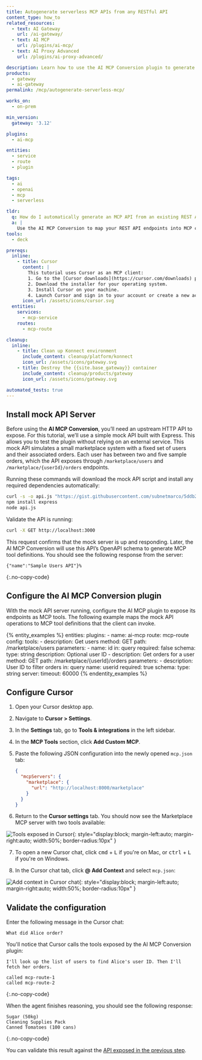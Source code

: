 ```yaml
---
title: Autogenerate serverless MCP APIs from any RESTful API
content_type: how_to
related_resources:
  - text: AI Gateway
    url: /ai-gateway/
  - text: AI MCP
    url: /plugins/ai-mcp/
  - text: AI Proxy Advanced
    url: /plugins/ai-proxy-advanced/

description: Learn how to use the AI MCP Conversion plugin to generate serverless MCP APIs from any RESTful API, including setting up a mock Node.js server for testing.
products:
  - gateway
  - ai-gateway
permalink: /mcp/autogenerate-serverless-mcp/

works_on:
  - on-prem

min_version:
  gateway: '3.12'

plugins:
  - ai-mcp

entities:
  - service
  - route
  - plugin

tags:
  - ai
  - openai
  - mcp
  - serverless

tldr:
  q: How do I automatically generate an MCP API from an existing REST API?
  a: |
    Use the AI MCP Conversion to map your REST API endpoints into MCP capabilities, allowing you to integrate them directly with AI Gateway.
tools:
  - deck

prereqs:
  inline:
    - title: Cursor
      content: |
        This tutorial uses Cursor as an MCP client:
        1. Go to the [Cursor downloads](https://cursor.com/downloads) page.
        2. Download the installer for your operating system.
        3. Install Cursor on your machine.
        4. Launch Cursor and sign in to your account or create a new account.
      icon_url: /assets/icons/cursor.svg
  entities:
    services:
      - mcp-service
    routes:
      - mcp-route

cleanup:
  inline:
    - title: Clean up Konnect environment
      include_content: cleanup/platform/konnect
      icon_url: /assets/icons/gateway.svg
    - title: Destroy the {{site.base_gateway}} container
      include_content: cleanup/products/gateway
      icon_url: /assets/icons/gateway.svg

automated_tests: true
---
```

## Install mock API Server

Before using the **AI MCP Conversion**, you’ll need an upstream HTTP API to expose. For this tutorial, we’ll use a simple mock API built with Express. This allows you to test the plugin without relying on an external service. This mock API simulates a small marketplace system with a fixed set of users and their associated orders. Each user has between two and five sample orders, which the API exposes through `/marketplace/users` and `/marketplace/{userId}/orders` endpoints.

Running these commands will download the mock API script and install any required dependencies automatically:

```sh
curl -s -o api.js "https://gist.githubusercontent.com/subnetmarco/5ddb23876f9ce7165df17f9216f75cce/raw/a44a947d69e6f597465050cc595b6abf4db2fbea/api.js"
npm install express
node api.js
```

Validate the API is running:

```sh
curl -X GET http://localhost:3000
```

This request confirms that the mock server is up and responding. Later, the AI MCP Conversion will use this API’s OpenAPI schema to generate MCP tool definitions. You should see the following response from the server:

```text
{"name":"Sample Users API"}%
```
{:.no-copy-code}

## Configure the AI MCP Conversion plugin

With the mock API server running, configure the AI MCP plugin to expose its endpoints as MCP tools.
The following example maps the mock API operations to MCP tool definitions that the client can invoke.

{% entity_examples %}
entities:
  plugins:
    - name: ai-mcp
      route: mcp-route
      config:
        tools:
        - description: Get users
          method: GET
          path: /marketplace/users
          parameters:
            - name: id
              in: query
              required: false
              schema:
                type: string
              description: Optional user ID
        - description: Get orders for a user
          method: GET
          path: /marketplace/{userId}/orders
          parameters:
            - description: User ID to filter orders
              in: query
              name: userid
              required: true
              schema:
                type: string
        server:
          timeout: 60000
{% endentity_examples %}

## Configure Cursor

1. Open your Cursor desktop app.

2. Navigate to **Cursor > Settings**.

3. In the **Settings** tab, go to **Tools & integrations** in the left sidebar.

4. In the **MCP Tools** section, click **Add Custom MCP**.

5. Paste the following JSON configuration into the newly opened `mcp.json` tab:

   ```json
   {
     "mcpServers": {
       "marketplace": {
         "url": "http://localhost:8000/marketplace"
       }
     }
   }
   ```

6. Return to the **Cursor settings** tab. You should now see the Marketplace MCP server with two tools available:

![Tools exposed in Cursor](/assets/images/ai-gateway/cursor-tools.png){: style="display:block; margin-left:auto; margin-right:auto; width:50%; border-radius:10px" }

7. To open a new Cursor chat, click <kbd>cmd</kbd> + <kbd>L</kbd> if you're on Mac, or <kbd>ctrl</kbd> + <kbd>L</kbd> if you're on Windows.

8. In the Cursor chat tab, click **@ Add Context** and select `mcp.json`:

![Add context in Cursor chat](/assets/images/ai-gateway/cursor-add-context.png){: style="display:block; margin-left:auto; margin-right:auto; width:50%; border-radius:10px" }

## Validate the configuration

Enter the following message in the Cursor chat:

```text
What did Alice order?
```

You'll notice that Cursor calls the tools exposed by the AI MCP Conversion plugin:

```text
I'll look up the list of users to find Alice's user ID. Then I'll fetch her orders.

called mcp-route-1
called mcp-route-2
```
{:.no-copy-code}

When the agent finishes reasoning, you should see the following response:

```text
Sugar (50kg)
Cleaning Supplies Pack
Canned Tomatoes (100 cans)
```
{:.no-copy-code}

You can validate this result against the [API exposed in the previous step](https://gist.githubusercontent.com/subnetmarco/5ddb23876f9ce7165df17f9216f75cce/raw/a44a947d69e6f597465050cc595b6abf4db2fbea/api.js).